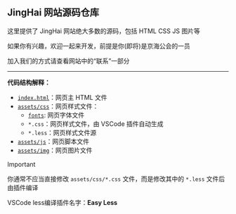 ## JingHai 网站源码仓库

这里提供了 JingHai 网站绝大多数的源码，包括 HTML CSS JS 图片等

如果你有兴趣，欢迎一起来开发，前提是你(即将)是京海公会的一员

加入我们的方式请查看网站中的“联系”一部分

---

**代码结构解释：**

- [`index.html`](blob/main/index.html)：网页主 HTML 文件
- [`assets/css`](blob/main/assets/css)：网页样式文件：
  - [`fonts`](/blob/main/assets/css/fonts): 网页字体文件
  - `*.css`：网页样式文件，由 VSCode 插件自动生成
  - `*.less`：网页样式文件源
- [`assets/js`](blob/main/assets/js)：网页脚本文件
- [`assets/img`](blob/main/assets/img)：网页图片文件

> [!IMPORTANT]
> 你通常不应当直接修改 `assets/css/*.css` 文件，而是修改其中的 `*.less` 文件后由插件编译
>
> VSCode less编译插件名字：**Easy Less**